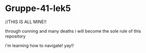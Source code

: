 # Gruppe-41-lek5

//THIS IS ALL MINE!!

through cunning and many deaths i will become the sole rule of this repository

i'm learning how to navigate! yay!!
